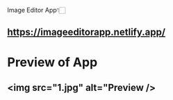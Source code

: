 Image Editor App👇🏻

https://imageeditorapp.netlify.app/
---
<h1>Preview of App</h1>

<img src="1.jpg" alt="Preview />
--
